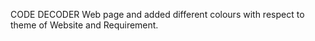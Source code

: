 CODE DECODER Web page and added different colours with respect to theme of Website and Requirement.
